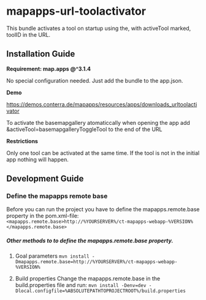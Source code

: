# mapapps-url-toolactivator
This bundle activates a tool on startup using the, with activeTool marked, toolID in the URL. 

Installation Guide
------------------
**Requirement: map.apps @^3.1.4**

No special configuration needed. Just add the bundle to the app.json.

**Demo**

https://demos.conterra.de/mapapps/resources/apps/downloads_urltoolactivator 

To activate the basemapgallery atomaticcally when opening the app add &activeTool=basemapgalleryToggleTool to the end of the URL


**Restrictions**

Only one tool can be activated at the same time. If the tool is not in the initial app nothing will happen.

Development Guide
------------------
### Define the mapapps remote base
Before you can run the project you have to define the mapapps.remote.base property in the pom.xml-file:
`<mapapps.remote.base>http://%YOURSERVER%/ct-mapapps-webapp-%VERSION%</mapapps.remote.base>`

##### Other methods to to define the mapapps.remote.base property.
1. Goal parameters
`mvn install -Dmapapps.remote.base=http://%YOURSERVER%/ct-mapapps-webapp-%VERSION%`

2. Build properties
Change the mapapps.remote.base in the build.properties file and run:
`mvn install -Denv=dev -Dlocal.configfile=%ABSOLUTEPATHTOPROJECTROOT%/build.properties`